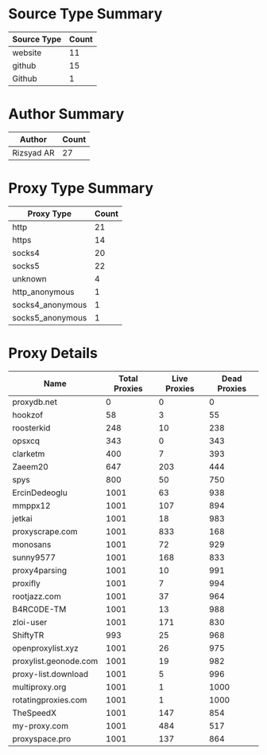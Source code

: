 # Source Type Summary

| Source Type | Count |
|-------------|-------|
| website | 11 |
| github | 15 |
| Github | 1 |


# Author Summary

| Author | Count |
|--------|-------|
| Rizsyad AR | 27 |


# Proxy Type Summary

| Proxy Type | Count |
|------------|-------|
| http | 21 |
| https | 14 |
| socks4 | 20 |
| socks5 | 22 |
| unknown | 4 |
| http_anonymous | 1 |
| socks4_anonymous | 1 |
| socks5_anonymous | 1 |


# Proxy Details

| Name | Total Proxies | Live Proxies | Dead Proxies |
|------|---------------|--------------|---------------|
| proxydb.net | 0 | 0 | 0 |
| hookzof | 58 | 3 | 55 |
| roosterkid | 248 | 10 | 238 |
| opsxcq | 343 | 0 | 343 |
| clarketm | 400 | 7 | 393 |
| Zaeem20 | 647 | 203 | 444 |
| spys | 800 | 50 | 750 |
| ErcinDedeoglu | 1001 | 63 | 938 |
| mmppx12 | 1001 | 107 | 894 |
| jetkai | 1001 | 18 | 983 |
| proxyscrape.com | 1001 | 833 | 168 |
| monosans | 1001 | 72 | 929 |
| sunny9577 | 1001 | 168 | 833 |
| proxy4parsing | 1001 | 10 | 991 |
| proxifly | 1001 | 7 | 994 |
| rootjazz.com | 1001 | 37 | 964 |
| B4RC0DE-TM | 1001 | 13 | 988 |
| zloi-user | 1001 | 171 | 830 |
| ShiftyTR | 993 | 25 | 968 |
| openproxylist.xyz | 1001 | 26 | 975 |
| proxylist.geonode.com | 1001 | 19 | 982 |
| proxy-list.download | 1001 | 5 | 996 |
| multiproxy.org | 1001 | 1 | 1000 |
| rotatingproxies.com | 1001 | 1 | 1000 |
| TheSpeedX | 1001 | 147 | 854 |
| my-proxy.com | 1001 | 484 | 517 |
| proxyspace.pro | 1001 | 137 | 864 |
